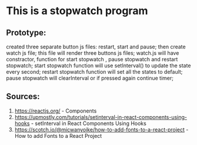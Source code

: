 # This is a stopwatch program 

## Prototype:

created three separate button js files: restart, start and pause;
then create watch js file; this file will render three buttons js files;
watch.js will have constractor, function for start stopwatch , pause stopwatch and restart stopwatch;
start stopwatch function will use setInterval() to update the state every second;
restart stopwatch function will set all the states to default;
pause stopwatch will clearInterval or if pressed again continue timer;

## Sources:

1. https://reactjs.org/  - Components
2. https://upmostly.com/tutorials/setinterval-in-react-components-using-hooks - setInterval in React Components Using Hooks
3. https://scotch.io/@micwanyoike/how-to-add-fonts-to-a-react-project - How to add Fonts to a React Project